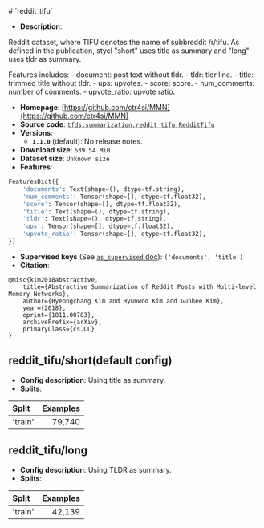 <div itemscope itemtype="http://schema.org/Dataset">
  <div itemscope itemprop="includedInDataCatalog" itemtype="http://schema.org/DataCatalog">
    <meta itemprop="name" content="TensorFlow Datasets" />
  </div>
  <meta itemprop="name" content="reddit_tifu" />
  <meta itemprop="description" content="&#10;Reddit dataset, where TIFU denotes the name of subbreddit /r/tifu.&#10;As defined in the publication, styel &quot;short&quot; uses title as summary and&#10;&quot;long&quot; uses tldr as summary.&#10;&#10;Features includes:&#10;  - document: post text without tldr.&#10;  - tldr: tldr line.&#10;  - title: trimmed title without tldr.&#10;  - ups: upvotes.&#10;  - score: score.&#10;  - num_comments: number of comments.&#10;  - upvote_ratio: upvote ratio.&#10;&#10;&#10;To use this dataset:&#10;&#10;```python&#10;import tensorflow_datasets as tfds&#10;&#10;ds = tfds.load(&#x27;reddit_tifu&#x27;, split=&#x27;train&#x27;)&#10;for ex in ds.take(4):&#10;  print(ex)&#10;```&#10;&#10;See [the guide](https://www.tensorflow.org/datasets/overview) for more&#10;informations on [tensorflow_datasets](https://www.tensorflow.org/datasets).&#10;&#10;" />
  <meta itemprop="url" content="https://www.tensorflow.org/datasets/catalog/reddit_tifu" />
  <meta itemprop="sameAs" content="https://github.com/ctr4si/MMN" />
  <meta itemprop="citation" content="&#10;@misc{kim2018abstractive,&#10;    title={Abstractive Summarization of Reddit Posts with Multi-level Memory Networks},&#10;    author={Byeongchang Kim and Hyunwoo Kim and Gunhee Kim},&#10;    year={2018},&#10;    eprint={1811.00783},&#10;    archivePrefix={arXiv},&#10;    primaryClass={cs.CL}&#10;}&#10;" />
</div>
# `reddit_tifu`

*   **Description**:

Reddit dataset, where TIFU denotes the name of subbreddit /r/tifu. As defined in
the publication, styel "short" uses title as summary and "long" uses tldr as
summary.

Features includes: - document: post text without tldr. - tldr: tldr line. -
title: trimmed title without tldr. - ups: upvotes. - score: score. -
num_comments: number of comments. - upvote_ratio: upvote ratio.

*   **Homepage**: [https://github.com/ctr4si/MMN](https://github.com/ctr4si/MMN)
*   **Source code**:
    [`tfds.summarization.reddit_tifu.RedditTifu`](https://github.com/tensorflow/datasets/tree/master/tensorflow_datasets/summarization/reddit_tifu.py)
*   **Versions**:
    *   **`1.1.0`** (default): No release notes.
*   **Download size**: `639.54 MiB`
*   **Dataset size**: `Unknown size`
*   **Features**:

```python
FeaturesDict({
    'documents': Text(shape=(), dtype=tf.string),
    'num_comments': Tensor(shape=[], dtype=tf.float32),
    'score': Tensor(shape=[], dtype=tf.float32),
    'title': Text(shape=(), dtype=tf.string),
    'tldr': Text(shape=(), dtype=tf.string),
    'ups': Tensor(shape=[], dtype=tf.float32),
    'upvote_ratio': Tensor(shape=[], dtype=tf.float32),
})
```

*   **Supervised keys** (See
    [`as_supervised` doc](https://www.tensorflow.org/datasets/api_docs/python/tfds/load)):
    `('documents', 'title')`
*   **Citation**:

```
@misc{kim2018abstractive,
    title={Abstractive Summarization of Reddit Posts with Multi-level Memory Networks},
    author={Byeongchang Kim and Hyunwoo Kim and Gunhee Kim},
    year={2018},
    eprint={1811.00783},
    archivePrefix={arXiv},
    primaryClass={cs.CL}
}
```

## reddit_tifu/short(default config)

*   **Config description**: Using title as summary.
*   **Splits**:

Split   | Examples
:------ | -------:
'train' | 79,740

## reddit_tifu/long

*   **Config description**: Using TLDR as summary.
*   **Splits**:

Split   | Examples
:------ | -------:
'train' | 42,139
